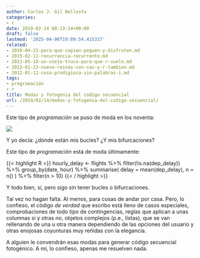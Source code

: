 ```yaml
---
author: Carlos J. Gil Bellosta
categories:
- r
date: 2019-02-14 08:13:14+00:00
draft: false
lastmod: '2025-04-06T19:09:54.415317'
related:
- 2010-04-21-para-que-copien-peguen-y-disfruten.md
- 2015-02-11-recurrencia-recurrente.md
- 2021-05-18-un-viejo-truco-para-que-r-vuele.md
- 2012-01-23-nueve-reinas-con-sas-y-r-tambien.md
- 2012-01-12-cosa-prodigiosa-sin-palabras-i.md
tags:
- programación
- r
title: Modas y fotogenia del código secuencial
url: /2019/02/14/modas-y-fotogenia-del-codigo-secuencial/
---
```


Este tipo de _programación_ se puso de moda en los noventa:

![](/wp-uploads/2019/02/clementine.png#center)

Y yo decía: ¿dónde están mis bucles? ¿Y mis bifurcaciones?

Este tipo de _programación_ está de moda últimamente:

{{< highlight R >}}
hourly_delay <- flights %>%
  filter(!is.na(dep_delay)) %>%
  group_by(date, hour) %>%
  summarise(
    delay = mean(dep_delay),
    n = n() ) %>%
  filter(n > 10)
{{< / highlight >}}

Y todo bien, sí, pero sigo sin tener bucles o bifurcaciones.

Tal vez no hagan falta. Al menos, para cosas de andar por casa. Pero, lo confieso, el código _de verdad_ que escribo está lleno de casos especiales, comprobaciones de todo tipo de contingencias, reglas que aplican a unas columnas sí y otras no, objetos complejos (p.e., listas), que se van rellenando de una u otra manera dependiendo de las opciones del usuario y otras enojosas coyunturas muy reñidas con la elegancia.

A alguien le convendrán esas modas para generar código secuencial fotogénico. A mí, lo confieso, apenas me resuelven nada.